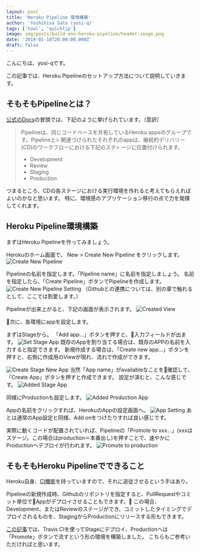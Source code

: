 ```yaml
---
layout: post
title: 'Heroku Pipeline 環境構築'
author: 'Yoshihisa Sato (yosi-q)'
tags: ['tool', 'quicktip']
image: img/posts/build-env-heroku-pipeline/header-image.png
date: '2019-01-18T20:00:00.000Z'
draft: false
---
```


こんにちは、yosi-qです。

この記事では、Heroku Pipelineのセットアップ方法について説明していきます。

## そもそもPipelineとは？

[公式のDocs](https://devcenter.heroku.com/articles/pipelines)の冒頭では、下記のように挙げられています。（意訳）

> Pipelineは、同じコードベースを共有しているHeroku appsのグループです。Pipelineと> 関連づけられたそれぞれのappは、継続的デリバリー(CD)のワークフローにおける下記のステ> ージに位置付けられます。
>  - Development
>  - Review
>  - Staging
>  - Production

つまるところ、CDの各ステージにおける実行環境を作れると考えてもらえればよいのかなと思います。
特に、環境感のアプリケーション移行の点で力を発揮してくれます。

## Heroku Pipeline環境構築

まずはHeroku Pipelineを作ってみましょう。

Herokuのホーム画面で、 New > Create New Pipeline をクリックします。
![Create New Pipeline](img/posts/build-env-heroku-pipeline/create_heroku_pipeline.png)

Pipelineの名前を指定します。「Pipeline name」に名前を指定しましょう。
名前を指定したら、「Create Pipeline」ボタンでPipelineを作成します。
![Create New Pipeline Setting](img/posts/build-env-heroku-pipeline/create_heroku_pipeline_setting.png)
（Githubとの連携については、別の章で触れるとして、ここでは割愛します。）

Pipelineが出来上がると、下記の画面が表示されます。
![Created View](img/posts/build-env-heroku-pipeline/pipeline_created_at_first.png)

次に、各環境にappを設定します。

まずはStageから。
「Add app...」ボタンを押すと、入力フィールドが出ます。
![Set Stage App](img/posts/build-env-heroku-pipeline/set_stage_app.png)
既存のAppを割り当てる場合は、既存のAPPの名前を入力すると指定できます。
新規作成する場合は、「Create new app...」ボタンを押すと、右側に作成用のViewが現れ、流れで作成ができます。

![Create Stage New App](img/posts/build-env-heroku-pipeline/create_new_stage_app.png)
当然「App name」がavailableなことを確認して、「Create App」ボタンを押すと作成できます。
設定が済むと、こんな感じです。
![Added Stage App](img/posts/build-env-heroku-pipeline/added_stage_app.png)

同様にProductionも設定します。
![Added Production App](img/posts/build-env-heroku-pipeline/added_prod_app.png)

Appの名前をクリックすれば、HerokuのAppの設定画面へ。
![App Setting](img/posts/build-env-heroku-pipeline/app_setting_view.png)
あとは通常のApp設定と同様、Add onをつけたりすれば良い感じです。

実際に動くコードが配置されていれば、Pipelineの「Promote to xxx...」(xxxはステージ。この場合はproduction＝本番出し)を押すことで、速やかにProductionへデプロイが行われます。
![Promote to production](img/posts/build-env-heroku-pipeline/added_prod_app.png)


## そもそもHeroku Pipelineでできること

Heroku自身、[CI機能](https://devcenter.heroku.com/articles/heroku-ci)を持っていますので、それに追従させるという手はあり。

Pipelineの新規作成時、Githubのリポジトリを指定すると、PullRequestやコミット単位でAppがデプロイさせることもできます。
この場合、Development、またはReviewのステージができ、コミットしたタイミングでデプロイされるものを、StagingからProductionにリリースする形もできます。

[この記事](/dev-automation-and-ci-cd)では、Travis CIを使ってStageにデプロイ、Productionへは「Promote」ボタンで流すという形の環境を構築しました。
こちらもご参考いただければと思います。

